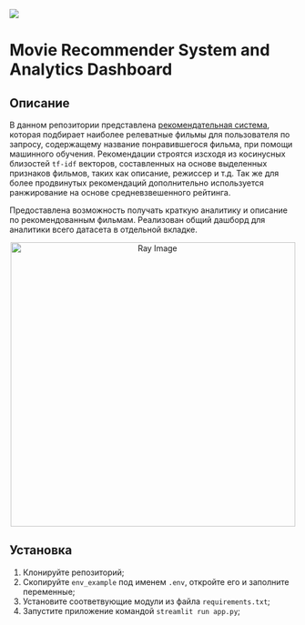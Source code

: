 [<img src="https://img.shields.io/badge/Streamlit-%40movies_recsys_analytics-green">](https://huggingface.co/spaces/HounchPounchGit/MoviesRecSysStreamlit)

# Movie Recommender System and Analytics Dashboard
## Описание
В данном репозитории представлена [рекомендательная система](https://huggingface.co/spaces/HounchPounchGit/MoviesRecSysStreamlit), которая подбирает наиболее релеватные фильмы для пользователя по запросу, содержащему название понравившегося фильма, при помощи машинного обучения. Рекомендации строятся изсходя из косинусных близостей `tf-idf` векторов, составленных на основе выделенных признаков фильмов, таких как описание, режиссер и т.д. Так же для более продвинутых рекомендаций дополнительно используется ранжирование на основе средневзвешенного рейтинга. 

Предоставлена возможность получать краткую аналитику и описание по рекомендованным фильмам. Реализован общий дашборд для аналитики всего датасета в отдельной вкладке.


<p align="center">
  <img src="screenshots/app1.png" height="500" alt="Ray Image">
</p>


## Установка
1. Клонируйте репозиторий;
2. Скопируйте `env_example` под именем `.env`, откройте его и заполните переменные;
3. Установите соответвующие модули из файла `requirements.txt`;
4. Запустите приложение командой `streamlit run app.py`;


